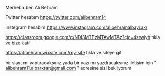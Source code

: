 Merheba ben Ali Behram

Twitter hesabım https://twitter.com/alibehram14

İnstegram hesabım https://www.instagram.com/alibehramalbayrak/

https://classroom.google.com/c/NDI3MTEzMTAwMTAz?cjc=4stwiyh tıkla ve bize katıl

https://alibehram.wixsite.com/my-site tıkla ve siteye git 

bir slayt mı yaptıracaksınız yada bir yazı mı yazdracaksınız iletişim için " alibehram11.albarktar@gmail.com "  adresine sizi bekliyorum 


